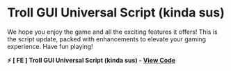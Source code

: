 # Troll GUI Universal Script (kinda sus)

We hope you enjoy the game and all the exciting features it offers! This is the script update, packed with enhancements to elevate your gaming experience. Have fun playing!

**⚡ [ FE ] Troll GUI Universal Script (kinda sus) - [View Code](https://dlgram.com/DZpjt)**


